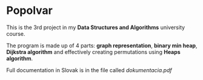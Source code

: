 # Popolvar

This is the 3rd project in my **Data Structures and Algorithms** university course.

The program is made up of 4 parts: **graph representation**, **binary min heap**, **Dijkstra algorithm** and effectively creating permutations using **Heaps algorithm**.

Full documentation in Slovak is in the file called _dokumentacia.pdf_